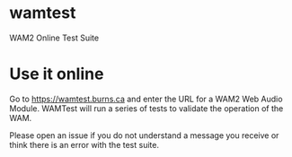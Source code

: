 # wamtest
WAM2 Online Test Suite

# Use it online
Go to https://wamtest.burns.ca and enter the URL for a WAM2 Web Audio Module.  WAMTest will run a series of tests to validate the operation of the WAM.

Please open an issue if you do not understand a message you receive or think there is an error with the test suite.
